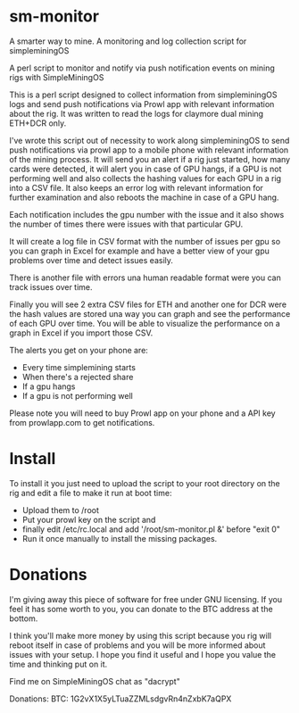 # sm-monitor
A smarter way to mine. A monitoring and log collection script for simpleminingOS

A perl script to monitor and notify via push notification events on mining rigs with SimpleMiningOS 

This is a perl script designed to collect information from simpleminingOS logs and send push notifications via Prowl app with relevant information about the rig. It was written to read the logs for claymore dual mining ETH+DCR only.

I've wrote this script out of necessity to work along simpleminingOS to send push notifications via prowl app to a mobile phone with relevant information of the mining process. It will send you an alert if a rig just started, how many cards were detected, it will alert you in case of GPU hangs, if a GPU is not performing well and also collects the hashing values for each GPU in a rig into a CSV file. It also keeps an error log with relevant information for further examination and also reboots the machine in case of a GPU hang. 

Each notification includes the gpu number with the issue and it also shows the number of times there were issues with that particular GPU.

It will create a log file in CSV format with the number of issues per gpu so you can graph in Excel for example and have a better view of your gpu problems over time and detect issues easily.

There is another file with errors una human readable format were you can track issues over time.

Finally you will see 2 extra CSV files for ETH and another one for DCR were the hash values are stored una way you can graph and see the performance of each GPU over time. You will be able to visualize the performance on a graph in Excel if you import those CSV.

The alerts you get on your phone are:
- Every time simplemining starts
- When there's a rejected share
- If a gpu hangs
- If a gpu is not performing well

Please note you will need to buy Prowl app on your phone and a API key from prowlapp.com to get notifications.

# Install
To install it you just need to upload the script to your root directory on the rig and edit a file to make it run at boot time:

- Upload them to /root
- Put your prowl key on the script and 
- finally edit /etc/rc.local and add '/root/sm-monitor.pl &' before "exit 0"
- Run it once manually to install the missing packages.

# Donations
I'm giving away this piece of software for free under GNU licensing. If you feel it has some worth to you, you can donate to the BTC address at the bottom.

I think you'll make more money by using this script because you rig will reboot itself in case of problems and you will be more informed about issues with your setup. I hope you find it useful and I hope you value the time and thinking put on it.

Find me on SimpleMiningOS chat as "dacrypt"

Donations: 
BTC: 1G2vX1X5yLTuaZZMLsdgvRn4nZxbK7aQPX
